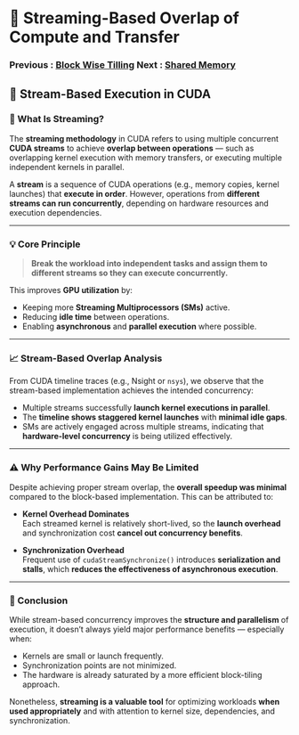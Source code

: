 # 🧱 Streaming-Based Overlap of Compute and Transfer

### Previous  : [Block Wise Tilling](/3_Block_Wise_Tilling)                           Next  : [Shared Memory](/5_Shared_Memory)                                            

## 🔄 Stream-Based Execution in CUDA

### 🚀 What Is Streaming?

The **streaming methodology** in CUDA refers to using multiple concurrent **CUDA streams** to achieve **overlap between operations** — such as overlapping kernel execution with memory transfers, or executing multiple independent kernels in parallel.

A **stream** is a sequence of CUDA operations (e.g., memory copies, kernel launches) that **execute in order**. However, operations from **different streams can run concurrently**, depending on hardware resources and execution dependencies.

---

### 💡 Core Principle

> **Break the workload into independent tasks and assign them to different streams so they can execute concurrently.**

This improves **GPU utilization** by:
- Keeping more **Streaming Multiprocessors (SMs)** active.
- Reducing **idle time** between operations.
- Enabling **asynchronous** and **parallel execution** where possible.

---

### 📈 Stream-Based Overlap Analysis

From CUDA timeline traces (e.g., Nsight or `nsys`), we observe that the stream-based implementation achieves the intended concurrency:

- Multiple streams successfully **launch kernel executions in parallel**.
- The **timeline shows staggered kernel launches** with **minimal idle gaps**.
- SMs are actively engaged across multiple streams, indicating that **hardware-level concurrency** is being utilized effectively.

---

### ⚠️ Why Performance Gains May Be Limited

Despite achieving proper stream overlap, the **overall speedup was minimal** compared to the block-based implementation. This can be attributed to:

- **Kernel Overhead Dominates**  
  Each streamed kernel is relatively short-lived, so the **launch overhead** and synchronization cost **cancel out concurrency benefits**.

- **Synchronization Overhead**  
  Frequent use of `cudaStreamSynchronize()` introduces **serialization and stalls**, which **reduces the effectiveness of asynchronous execution**.

---

### 📌 Conclusion

While stream-based concurrency improves the **structure and parallelism** of execution, it doesn’t always yield major performance benefits — especially when:
- Kernels are small or launch frequently.
- Synchronization points are not minimized.
- The hardware is already saturated by a more efficient block-tiling approach.

Nonetheless, **streaming is a valuable tool** for optimizing workloads **when used appropriately** and with attention to kernel size, dependencies, and synchronization.
